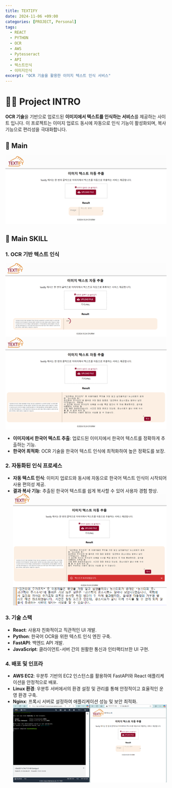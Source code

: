 ```yaml
---
title: TEXTIFY
date: 2024-11-06 +09:00
categories: [PROJECT, Personal]
tags: 
  - REACT
  - PYTHON
  - OCR
  - AWS
  - Pytesseract
  - API
  - 텍스트인식
  - 이미지인식
excerpt: "OCR 기술을 활용한 이미지 텍스트 인식 서비스"
---
```

# 🙋‍♀️ Project INTRO 
 **OCR 기술**을 기반으로 업로드된 **이미지에서 텍스트를 인식하는 서비스**를 제공하는 사이트 입니다. 이 프로젝트는 이미지 업로드 동시에 자동으로 인식 기능이 활성화되며, 복사 기능으로 편리성을 극대화합니다.

 ## 📎 Main
![TextifyMain](/assets/img/Textify/1main.PNG)


## 🚀 Main SKILL

### **1. OCR 기반 텍스트 인식**
![Textifytest](/assets/img/Textify/2test.PNG)
![Textifytestresult](/assets/img/Textify/3result.PNG)
- **이미지에서 한국어 텍스트 추출**: 업로드된 이미지에서 한국어 텍스트를 정확하게 추출하는 기능.
- **한국어 최적화**: OCR 기술을 한국어 텍스트 인식에 최적화하여 높은 정확도를 보장.

### **2. 자동화된 인식 프로세스**
- **자동 텍스트 인식**: 이미지 업로드와 동시에 자동으로 한국어 텍스트 인식이 시작되어 사용 편의성 제공.
- **결과 복사 기능**: 추출된 한국어 텍스트를 쉽게 복사할 수 있어 사용자 경험 향상.
![Textifycopy](/assets/img/Textify/4copy.PNG)
![Textifycopytext](/assets/img/Textify/4copytext.PNG)

### **3. 기술 스택**
- **React**: 사용자 친화적이고 직관적인 UI 개발.
- **Python**: 한국어 OCR을 위한 텍스트 인식 엔진 구축.
- **FastAPI**: 백엔드 API 개발.
- **JavaScript**: 클라이언트-서버 간의 원활한 통신과 인터랙티브한 UI 구현.

### **4. 배포 및 인프라**
- **AWS EC2**: 우분투 기반의 EC2 인스턴스를 활용하여 FastAPI와 React 애플리케이션을 안정적으로 배포.
- **Linux 환경**: 우분투 서버에서의 환경 설정 및 관리를 통해 안정적이고 효율적인 운영 환경 구축.
- **Nginx**: 프록시 서버로 설정하여 애플리케이션 성능 및 보안 최적화.
![Textifydeploy](/assets/img/Textify/5deploy.PNG)